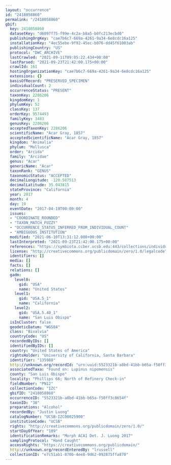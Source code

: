 ```yaml
---
layout: "occurrence"
id: "2418058860"
permalink: "/2418058860"
gbif:
  key: 2418058860
  datasetKey: "d6097f75-f99e-4c2a-b8a5-b0fc213ecbd0"
  publishingOrgKey: "cae7b6c7-669a-4261-9a34-6e8cdc16a125"
  installationKey: "4ec55ebe-9f92-45ec-b076-dd45f61003ab"
  publishingCountry: "US"
  protocol: "DWC_ARCHIVE"
  lastCrawled: "2021-09-11T09:05:22.434+00:00"
  lastParsed: "2021-09-23T21:42:00.175+00:00"
  crawlId: 161
  hostingOrganizationKey: "cae7b6c7-669a-4261-9a34-6e8cdc16a125"
  extensions: {}
  basisOfRecord: "PRESERVED_SPECIMEN"
  individualCount: 2
  occurrenceStatus: "PRESENT"
  taxonKey: 2286206
  kingdomKey: 1
  phylumKey: 52
  classKey: 137
  orderKey: 9574493
  familyKey: 3483
  genusKey: 2286206
  acceptedTaxonKey: 2286206
  scientificName: "Acar Gray, 1857"
  acceptedScientificName: "Acar Gray, 1857"
  kingdom: "Animalia"
  phylum: "Mollusca"
  order: "Arcida"
  family: "Arcidae"
  genus: "Acar"
  genericName: "Acar"
  taxonRank: "GENUS"
  taxonomicStatus: "ACCEPTED"
  decimalLongitude: -120.587513
  decimalLatitude: 35.043815
  stateProvince: "California"
  year: 2017
  month: 4
  day: 19
  eventDate: "2017-04-19T00:00:00"
  issues:
  - "COORDINATE_ROUNDED"
  - "TAXON_MATCH_FUZZY"
  - "OCCURRENCE_STATUS_INFERRED_FROM_INDIVIDUAL_COUNT"
  - "AMBIGUOUS_INSTITUTION"
  modified: "2021-06-10T13:31:12.000+00:00"
  lastInterpreted: "2021-09-23T21:42:00.175+00:00"
  references: "https://symbiota.ccber.ucsb.edu:443/collections/individual/index.php?occid=135988"
  license: "http://creativecommons.org/publicdomain/zero/1.0/legalcode"
  identifiers: []
  media: []
  facts: []
  relations: []
  gadm:
    level0:
      gid: "USA"
      name: "United States"
    level1:
      gid: "USA.5_1"
      name: "California"
    level2:
      gid: "USA.5.40_1"
      name: "San Luis Obispo"
  isInCluster: false
  geodeticDatum: "WGS84"
  class: "Bivalvia"
  countryCode: "US"
  recordedByIDs: []
  identifiedByIDs: []
  country: "United States of America"
  rightsHolder: "University of California, Santa Barbara"
  identifier: "135988"
  http://unknown.org/recordId: "urn:uuid:5523321b-a8bd-41bb-b65a-f50ff3c8654f"
  associatedTaxa: "Found on: Lupinus nipomensis"
  county: "San Luis Obispo"
  locality: "Phillips 66; North of Refinery Check-in"
  fieldNumber: "PN12"
  collectionCode: "IZC"
  gbifID: "2418058860"
  occurrenceID: "5523321b-a8bd-41bb-b65a-f50ff3c8654f"
  taxonID: "38"
  preparations: "Alcohol"
  recordedBy: "Justin Luong"
  catalogNumber: "UCSB-IZC00025900"
  institutionCode: "UCSB"
  rights: "http://creativecommons.org/publicdomain/zero/1.0/"
  startDayOfYear: "109"
  identificationRemarks: "Morph ACA1 Det. J. Luong 2017"
  samplingProtocol: "Hand Caught"
  accessRights: "https://creativecommons.org/publicdomain/"
  http://unknown.org/recordEnteredBy: "lrussell"
  collectionID: "e7c51ab1-870b-4ee8-9d62-092875ffa870"
---
```

